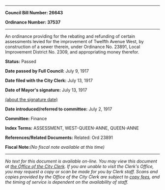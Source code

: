 

********

**Council Bill Number: 26643**
   
**Ordinance Number: 37537**
********

 An ordinance providing for the rebating and refunding of certain assessments levied for the improvement of Twelfth Avenue West, by construction of a sewer therein, under Ordinance No. 23891, Local Improvement District No. 2309, and appropriating money therefor.

**Status:** Passed
   
**Date passed by Full Council:** July 9, 1917
   
**Date filed with the City Clerk:** July 13, 1917
   
**Date of Mayor's signature:** July 13, 1917
   
[(about the signature date)](/~public/approvaldate.htm)
   
   
   
**Date introduced/referred to committee:** July 2, 1917
   
**Committee:** Finance
   
   
**Index Terms:** ASSESSMENT, WEST-QUEEN-ANNE, QUEEN-ANNE

**References/Related Documents:** Related: Ord 23891

**Fiscal Note:**_(No fiscal note available at this time)_
********

_No text for this document is available on-line. You may view this document at [the Office of the City Clerk](http://www.seattle.gov/leg/clerk/contactUs.htm). If you are unable to visit the Clerk's Office, you may request a copy or scan be made for you by Clerk staff. Scans and copies provided by the Office of the City Clerk are subject to [copy fees](http://clerk.seattle.gov/~public/clerkfees.htm), and the timing of service is dependent on the availability of staff._

